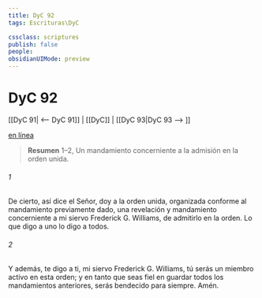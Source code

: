```yaml
---
title: DyC 92
tags: Escrituras\DyC

cssclass: scriptures
publish: false
people:
obsidianUIMode: preview
---
```


# DyC 92
[[DyC 91| <-- DyC 91]] | [[DyC]] | [[DyC 93|DyC 93 --> ]]

[en línea](https://churchofjesuschrist.org/study/scriptures/dc-testament/dc/92?lang=spa)

> __Resumen__
1–2, Un mandamiento concerniente a la admisión en la orden unida.

###### 1 
De cierto, así dice el Señor, doy a la orden unida, organizada conforme al mandamiento previamente dado, una revelación y mandamiento concerniente a mi siervo Frederick G. Williams, de admitirlo en la orden. Lo que digo a uno lo digo a todos.

###### 2 
Y además, te digo a ti, mi siervo Frederick G. Williams, tú serás un miembro activo en esta orden; y en tanto que seas fiel en guardar todos los mandamientos anteriores, serás bendecido para siempre. Amén.

